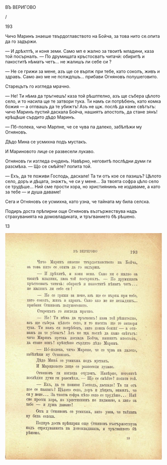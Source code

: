 ﻿ВЪ ВЕРИГОВО

/

193

Чичо Маринъ знаеше твърдоглавството на Бойча, за това нито се.опита да го задържи.

— И дрѣхптѣ, и коня земи. Само мп е жално за твоитѣ младини, каза той посърналъ. — По друмищата кръстосватъ читачѝ: обиритѣ и пакоститѣ нѣматъ четъ... не жалишъ ли себе си ?

— Не се грижи за мене, азъ ще се върпж при тебе, като соколъ, живъ и здравъ. Само ако ме не пспждпшъ... прибави Огняновъ полушеговито.

Старецътъ го изгледа мрачно.

— Не! Ти нѣма да тръгнешъ! каза той рѣшптелно, азъ ще събера цѣлото село, и то насила ще те затвори тука. Ти намъ си потрѣбенъ, като комка божия — а отпвашъ да те убижтъ! Азъ не щж. послѣ да каже свѣтътъ: чичо Маринъ пустий даскала Бойча, нашиятъ апостолъ, да стане зянъ! крѣщѣше сърдито дѣдо Маринъ.

— Пб-полека, чичо Марпне, че се чува па далеко, забѣлѣжи му Огняновъ.

Дѣдо Мина се усмихна подъ мустакъ.

И Мариновото лице се развесели лукаво.

Огняновъ ги изгледа очуденъ. Навѣрно, неговитѣ послѣдни думи ги разсмѣха. — Що се смѣйте? попита той.

— Ехъ, да те поживи Господь, даскале! Та ти отъ кое се пазишъ? Цѣлото село, доръ и дѣцата, знажтъ, че си у мене... За твоята софра цѣло село се трудѣше... Ний сме прости хора, но християнинъ не издаваме, а като за тебе — и душа даваме!

Сега и Огняновъ се усмихна, като узна, че тайната му била селска.

Подиръ доста прѣпирни още Огняновъ възтържествува надъ страхуванията на домовладиката, и тръгванието бѣ рѣшено.

13

![original](images/218.jpg)

